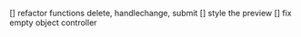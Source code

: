 [] refactor functions delete, handlechange, submit
[] style the preview
[] fix empty object controller